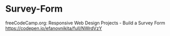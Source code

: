 # Survey-Form
freeCodeCamp.org: Responsive Web Design Projects - Build a Survey Form
https://codepen.io/efanovnikita/full/NWrdVzY
